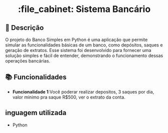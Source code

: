 <h1 align="center">:file_cabinet: Sistema Bancário</h1>

## :memo: Descrição
O projeto do Banco Simples em Python é uma aplicação que permite simular as funcionalidades básicas de um banco, como depósitos, saques e geração de extratos. Esse sistema foi desenvolvido para fornecer uma solução simples e fácil de entender, demonstrando o funcionamento dessas operações bancárias.

## :books: Funcionalidades
* <b>Funcionalidade 1</b>:Você poderar realizar depositos, 3 saques por dia, valor minimo pra saque R$500, ver o extrato da conta.

## inguagem utilizada
* Python

